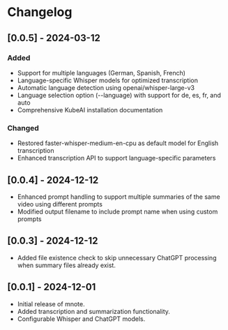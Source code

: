 # Changelog

## [0.0.5] - 2024-03-12

### Added
- Support for multiple languages (German, Spanish, French)
- Language-specific Whisper models for optimized transcription
- Automatic language detection using openai/whisper-large-v3
- Language selection option (--language) with support for de, es, fr, and auto
- Comprehensive KubeAI installation documentation

### Changed
- Restored faster-whisper-medium-en-cpu as default model for English transcription
- Enhanced transcription API to support language-specific parameters

## [0.0.4] - 2024-12-12

- Enhanced prompt handling to support multiple summaries of the same video using different prompts
- Modified output filename to include prompt name when using custom prompts

## [0.0.3] - 2024-12-12

- Added file existence check to skip unnecessary ChatGPT processing when summary files already exist.

## [0.0.1] - 2024-12-01

- Initial release of mnote.
- Added transcription and summarization functionality.
- Configurable Whisper and ChatGPT models.
